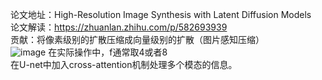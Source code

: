 论文地址：High-Resolution Image Synthesis with Latent Diffusion Models  
论文解读：https://zhuanlan.zhihu.com/p/582693939  
贡献：将像素级别的扩散压缩成向量级别的扩散（图片感知压缩）  
![image]()
在实际操作中，f通常取4或者8  
在U-net中加入cross-attention机制处理多个模态的信息。  
